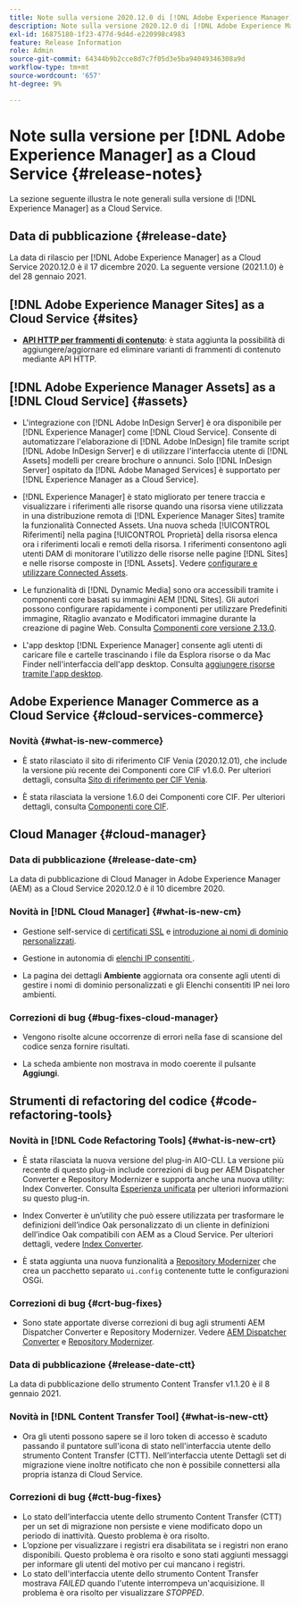```yaml
---
title: Note sulla versione 2020.12.0 di [!DNL Adobe Experience Manager] as a Cloud Service.
description: Note sulla versione 2020.12.0 di [!DNL Adobe Experience Manager] as a Cloud Service.
exl-id: 16875180-1f23-477d-9d4d-e220998c4983
feature: Release Information
role: Admin
source-git-commit: 64344b9b2cce8d7c7f05d3e5ba94049346308a9d
workflow-type: tm+mt
source-wordcount: '657'
ht-degree: 9%

---
```


# Note sulla versione per [!DNL Adobe Experience Manager] as a Cloud Service {#release-notes}

La sezione seguente illustra le note generali sulla versione di [!DNL Experience Manager] as a Cloud Service.

## Data di pubblicazione {#release-date}

La data di rilascio per [!DNL Adobe Experience Manager] as a Cloud Service 2020.12.0 è il 17 dicembre 2020.
La seguente versione (2021.1.0) è del 28 gennaio 2021.

## [!DNL Adobe Experience Manager Sites] as a Cloud Service {#sites}

* **[API HTTP per frammenti di contenuto](/help/assets/content-fragments/assets-api-content-fragments.md)**: è stata aggiunta la possibilità di aggiungere/aggiornare ed eliminare varianti di frammenti di contenuto mediante API HTTP.

## [!DNL Adobe Experience Manager Assets] as a [!DNL Cloud Service] {#assets}

* L&#39;integrazione con [!DNL Adobe InDesign Server] è ora disponibile per [!DNL Experience Manager] come [!DNL Cloud Service]. Consente di automatizzare l&#39;elaborazione di [!DNL Adobe InDesign] file tramite script [!DNL Adobe InDesign Server] e di utilizzare l&#39;interfaccia utente di [!DNL Assets] modelli per creare brochure o annunci. Solo [!DNL InDesign Server] ospitato da [!DNL Adobe Managed Services] è supportato per [!DNL Experience Manager as a Cloud Service]. <!-- TBD: Add link to article. -->

* [!DNL Experience Manager] è stato migliorato per tenere traccia e visualizzare i riferimenti alle risorse quando una risorsa viene utilizzata in una distribuzione remota di [!DNL Experience Manager Sites] tramite la funzionalità Connected Assets. Una nuova scheda [!UICONTROL Riferimenti] nella pagina [!UICONTROL Proprietà] della risorsa elenca ora i riferimenti locali e remoti della risorsa. I riferimenti consentono agli utenti DAM di monitorare l&#39;utilizzo delle risorse nelle pagine [!DNL Sites] e nelle risorse composte in [!DNL Assets]. Vedere [configurare e utilizzare Connected Assets](/help/assets/use-assets-across-connected-assets-instances.md).

* Le funzionalità di [!DNL Dynamic Media] sono ora accessibili tramite i componenti core basati su immagini AEM [!DNL Sites]. Gli autori possono configurare rapidamente i componenti per utilizzare Predefiniti immagine, Ritaglio avanzato e Modificatori immagine durante la creazione di pagine Web. Consulta [Componenti core versione 2.13.0](https://github.com/adobe/aem-core-wcm-components/releases/tag/core.wcm.components.reactor-2.13.0).

* L&#39;app desktop [!DNL Experience Manager] consente agli utenti di caricare file e cartelle trascinando i file da Esplora risorse o da Mac Finder nell&#39;interfaccia dell&#39;app desktop. Consulta [aggiungere risorse tramite l&#39;app desktop](https://experienceleague.adobe.com/it/docs/experience-manager-desktop-app/using/using#upload-and-add-new-assets-to-aem).

## Adobe Experience Manager Commerce as a Cloud Service {#cloud-services-commerce}

### Novità {#what-is-new-commerce}

* È stato rilasciato il sito di riferimento CIF Venia (2020.12.01), che include la versione più recente dei Componenti core CIF v1.6.0. Per ulteriori dettagli, consulta [Sito di riferimento per CIF Venia](https://github.com/adobe/aem-cif-guides-venia/releases/tag/venia-2020.12.01).

* È stata rilasciata la versione 1.6.0 dei Componenti core CIF. Per ulteriori dettagli, consulta [Componenti core CIF](https://github.com/adobe/aem-core-cif-components/releases/tag/core-cif-components-reactor-1.6.0).

## Cloud Manager {#cloud-manager}

### Data di pubblicazione {#release-date-cm}

La data di pubblicazione di Cloud Manager in Adobe Experience Manager (AEM) as a Cloud Service 2020.12.0 è il 10 dicembre 2020.

### Novità in [!DNL Cloud Manager] {#what-is-new-cm}

* Gestione self-service di [certificati SSL](/help/implementing/cloud-manager/managing-ssl-certifications/introduction-to-ssl-certificates.md) e [introduzione ai nomi di dominio personalizzati](/help/implementing/cloud-manager/custom-domain-names/introduction.md).

* Gestione in autonomia di [elenchi IP consentiti ](/help/implementing/cloud-manager/ip-allow-lists/introduction.md).

* La pagina dei dettagli **Ambiente** aggiornata ora consente agli utenti di gestire i nomi di dominio personalizzati e gli Elenchi consentiti IP nei loro ambienti.

### Correzioni di bug {#bug-fixes-cloud-manager}

* Vengono risolte alcune occorrenze di errori nella fase di scansione del codice senza fornire risultati.

* La scheda ambiente non mostrava in modo coerente il pulsante **Aggiungi**.

## Strumenti di refactoring del codice {#code-refactoring-tools}

### Novità in [!DNL Code Refactoring Tools] {#what-is-new-crt}

* È stata rilasciata la nuova versione del plug-in AIO-CLI. La versione più recente di questo plug-in include correzioni di bug per AEM Dispatcher Converter e Repository Modernizer e supporta anche una nuova utility: Index Converter. Consulta [Esperienza unificata](https://experienceleague.adobe.com/it/docs/experience-manager-cloud-service/content/migration-journey/refactoring-tools/unified-experience#benefits) per ulteriori informazioni su questo plug-in.

* Index Converter è un’utility che può essere utilizzata per trasformare le definizioni dell’indice Oak personalizzato di un cliente in definizioni dell’indice Oak compatibili con AEM as a Cloud Service. Per ulteriori dettagli, vedere [Index Converter](https://github.com/adobe/aem-cloud-service-source-migration/tree/master/packages/index-converter).

* È stata aggiunta una nuova funzionalità a [Repository Modernizer](https://github.com/adobe/aem-cloud-service-source-migration/tree/master/packages/repository-modernizer) che crea un pacchetto separato `ui.config` contenente tutte le configurazioni OSGi.

### Correzioni di bug {#crt-bug-fixes}

* Sono state apportate diverse correzioni di bug agli strumenti AEM Dispatcher Converter e Repository Modernizer. Vedere [AEM Dispatcher Converter](https://github.com/adobe/aem-cloud-service-source-migration/tree/master/packages/dispatcher-converter) e [Repository Modernizer](https://github.com/adobe/aem-cloud-service-source-migration/tree/master/packages/repository-modernizer).

### Data di pubblicazione {#release-date-ctt}

La data di pubblicazione dello strumento Content Transfer v1.1.20 è il 8 gennaio 2021.

### Novità in [!DNL Content Transfer Tool] {#what-is-new-ctt}

* Ora gli utenti possono sapere se il loro token di accesso è scaduto passando il puntatore sull&#39;icona di stato nell&#39;interfaccia utente dello strumento Content Transfer (CTT). Nell’interfaccia utente Dettagli set di migrazione viene inoltre notificato che non è possibile connettersi alla propria istanza di Cloud Service.

### Correzioni di bug {#ctt-bug-fixes}

* Lo stato dell’interfaccia utente dello strumento Content Transfer (CTT) per un set di migrazione non persiste e viene modificato dopo un periodo di inattività. Questo problema è ora risolto.
* L’opzione per visualizzare i registri era disabilitata se i registri non erano disponibili. Questo problema è ora risolto e sono stati aggiunti messaggi per informare gli utenti del motivo per cui mancano i registri.
* Lo stato dell&#39;interfaccia utente dello strumento Content Transfer mostrava *FAILED* quando l&#39;utente interrompeva un&#39;acquisizione. Il problema è ora risolto per visualizzare *STOPPED*.
